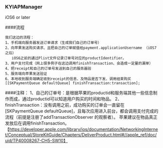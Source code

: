### KYIAPManager

iOS6 or later

####流程
```
我们这边的流程：
1、手机端向服务器发送订单请求（生成我们自己的订单号）
2、向苹果发送购买请求、且把自己的订单赋值给payment.applicationUsername （iOS7之后）
   iOS6之前的通过Plist文件记录订单号对应的productIdentifier。
3、用户支付完成（网上很多例子在这边调用finishTransaction、会造成一定量的漏单）
4、把receipt和自己的订单号发送到自己的服务器验
5、服务端向苹果发送验证
6、本地收到服务端确定收到receipt的信息、及物品是否下发、调用结束购买[[SKPaymentQueue defaultQueue] finishTransaction:transaction];
```
####注释：
1、自己的订单号：是根据苹果的productid和服务端其他一些信息制作而成，通过productid可以知道用户购买的时间和物品。
2、finishTransaction：没有调用之前，成功购买的订单会一直留在[SKPaymentQueue defaultQueue]，且每次应用进入前台，都会调用支付完成的流程（前提是注册了addTransactionObserver 的观察者）。
苹果建议在物品真正发放后在调用finishTransaction。
【https://developer.apple.com/library/ios/documentation/NetworkingInternet/Conceptual/StoreKitGuide/Chapters/DeliverProduct.html#//apple_ref/doc/uid/TP40008267-CH5-SW10】

